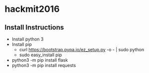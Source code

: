 # hackmit2016

## Install Instructions
* Install python 3
* Install pip
  * curl https://bootstrap.pypa.io/ez_setup.py -o - | sudo python
  * sudo easy_install pip
* python3 -m pip install flask
* python3 -m pip install requests
